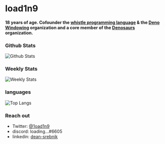 # load1n9

#### 18 years of age. Cofounder the [whistle programming language](https://github.com/whistle-lang) & the [Deno Windowing](https://github.com/deno-windowing) organization and a core member of the [Denosaurs](https://github.com/denosaurs) organization.

### Github Stats

![Github Stats](https://github-readme-stats.vercel.app/api?username=load1n9&show_icons=true&theme=synthwave&count_private=true)

### Weekly Stats

![Weekly Stats](https://github-readme-stats.vercel.app/api/wakatime?username=load1n9&theme=synthwave)

### languages

![Top Langs](https://github-readme-stats.vercel.app/api/top-langs/?username=load1n9&langs_count=10&theme=synthwave&count_private=true)

### Reach out

- Twitter: [@1oad1n9](https://twitter.com/1oad1n9)
- discord: loading...#6605
- linkedin: [dean-srebnik](https://www.linkedin.com/in/dean-srebnik-80891022b/)
